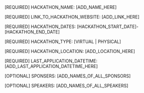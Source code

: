 [REQUIRED] HACKATHON_NAME: [ADD_NAME_HERE]

[REQUIRED] LINK_TO_HACKATHON_WEBSITE: [ADD_LINK_HERE]

[REQUIRED] HACKATHON_DATES: [HACKATHON_START_DATE]-[HACKATHON_END_DATE]

[REQUIRED] HACKATHON_TYPE: [VIRTUAL | PHYSICAL]

[REQUIRED] HACKATHON_LOCATION: [ADD_LOCATION_HERE]

[REQUIRED] LAST_APPLICATION_DATETIME: [ADD_LAST_APPLICATION_DATETIME_HERE]

[OPTIONAL] SPONSERS: [ADD_NAMES_OF_ALL_SPONSORS]

[OPTIONAL] SPEAKERS: [ADD_NAMES_OF_ALL_SPEAKERS]